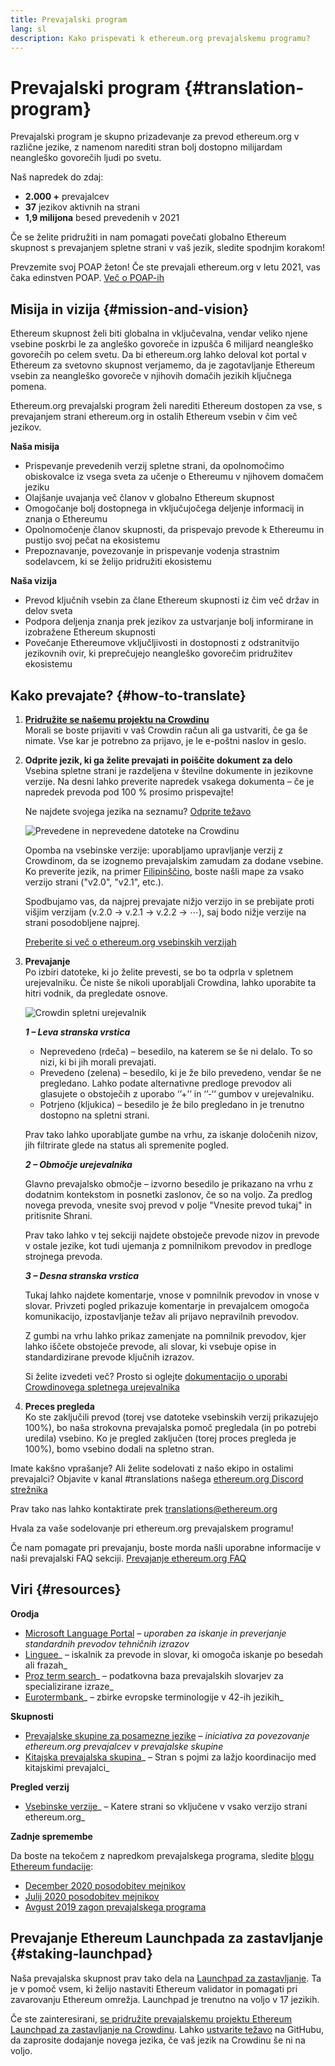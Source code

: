 ```yaml
---
title: Prevajalski program
lang: sl
description: Kako prispevati k ethereum.org prevajalskemu programu?
---
```


# Prevajalski program {#translation-program}

Prevajalski program je skupno prizadevanje za prevod ethereum.org v različne jezike, z namenom narediti stran bolj dostopno milijardam neangleško govorečih ljudi po svetu.

Naš napredek do zdaj:

- **2.000 +** prevajalcev
- **37** jezikov aktivnih na strani
- **1,9 milijona** besed prevedenih v 2021

Če se želite pridružiti in nam pomagati povečati globalno Ethereum skupnost s prevajanjem spletne strani v vaš jezik, sledite spodnjim korakom!

<InfoBanner shouldCenter emoji=":tada:">
  Prevzemite svoj POAP žeton! Če ste prevajali ethereum.org v letu 2021, vas čaka edinstven POAP. <a href="/contributing/#poap">Več o POAP-ih</a>
</InfoBanner>

## Misija in vizija {#mission-and-vision}

Ethereum skupnost želi biti globalna in vključevalna, vendar veliko njene vsebine poskrbi le za angleško govoreče in izpušča 6 milijard neangleško govorečih po celem svetu. Da bi ethereum.org lahko deloval kot portal v Ethereum za svetovno skupnost verjamemo, da je zagotavljanje Ethereum vsebin za neangleško govoreče v njihovih domačih jezikih ključnega pomena.

Ethereum.org prevajalski program želi narediti Ethereum dostopen za vse, s prevajanjem strani ethereum.org in ostalih Ethereum vsebin v čim več jezikov.

**Naša misija**

- Prispevanje prevedenih verzij spletne strani, da opolnomočimo obiskovalce iz vsega sveta za učenje o Ethereumu v njihovem domačem jeziku
- Olajšanje uvajanja več članov v globalno Ethereum skupnost
- Omogočanje bolj dostopnega in vključujočega deljenje informacij in znanja o Ethereumu
- Opolnomočenje članov skupnosti, da prispevajo prevode k Ethereumu in pustijo svoj pečat na ekosistemu
- Prepoznavanje, povezovanje in prispevanje vodenja strastnim sodelavcem, ki se želijo pridružiti ekosistemu

**Naša vizija**

- Prevod ključnih vsebin za člane Ethereum skupnosti iz čim več držav in delov sveta
- Podpora deljenja znanja prek jezikov za ustvarjanje bolj informirane in izobražene Ethereum skupnosti
- Povečanje Ethereumove vključljivosti in dostopnosti z odstranitvijo jezikovnih ovir, ki preprečujejo neangleško govorečim pridružitev ekosistemu

## Kako prevajate? {#how-to-translate}

1. **[Pridružite se našemu projektu na Crowdinu](https://crowdin.com/project/ethereum-org/invite)**  
   Morali se boste prijaviti v vaš Crowdin račun ali ga ustvariti, če ga še nimate. Vse kar je potrebno za prijavo, je le e-poštni naslov in geslo.

2. **Odprite jezik, ki ga želite prevajati in poiščite dokument za delo**  
   Vsebina spletne strani je razdeljena v številne dokumente in jezikovne verzije. Na desni lahko preverite napredek vsakega dokumenta – če je napredek prevoda pod 100 % prosimo prispevajte!

   Ne najdete svojega jezika na seznamu? [Odprite težavo](https://github.com/ethereum/ethereum-org-website/issues/new/choose)

   ![Prevedene in neprevedene datoteke na Crowdinu](../../../../contributing/translation-program/crowdin-files.png)

   Opomba na vsebinske verzije: uporabljamo upravljanje verzij z Crowdinom, da se izognemo prevajalskim zamudam za dodane vsebine. Ko preverite jezik, na primer [Filipinščino](https://crowdin.com/project/ethereum-org/fil#), boste našli mape za vsako verzijo strani ("v2.0", "v2.1", etc.).

   Spodbujamo vas, da najprej prevajate nižjo verzijo in se prebijate proti višjim verzijam (v.2.0 → v.2.1 → v.2.2 → ⋯), saj bodo nižje verzije na strani posodobljene najprej.

   [Preberite si več o ethereum.org vsebinskih verzijah](/contributing/translation-program/content-versions/)

3. **Prevajanje**  
   Po izbiri datoteke, ki jo želite prevesti, se bo ta odprla v spletnem urejevalniku. Če niste še nikoli uporabljali Crowdina, lahko uporabite ta hitri vodnik, da pregledate osnove.

   ![Crowdin spletni urejevalnik](../../../../contributing/translation-program/online-editor.png)

   **_1 – Leva stranska vrstica_**

   - Neprevedeno (rdeča) – besedilo, na katerem se še ni delalo. To so nizi, ki bi jih morali prevajati.
   - Prevedeno (zelena) – besedilo, ki je že bilo prevedeno, vendar še ne pregledano. Lahko podate alternativne predloge prevodov ali glasujete o obstoječih z uporabo ‘’+’’ in ‘’-‘‘ gumbov v urejevalniku.
   - Potrjeno (kljukica) – besedilo je že bilo pregledano in je trenutno dostopno na spletni strani.

   Prav tako lahko uporabljate gumbe na vrhu, za iskanje določenih nizov, jih filtrirate glede na status ali spremenite pogled.

   **_2 – Območje urejevalnika_**

   Glavno prevajalsko območje – izvorno besedilo je prikazano na vrhu z dodatnim kontekstom in posnetki zaslonov, če so na voljo. Za predlog novega prevoda, vnesite svoj prevod v polje "Vnesite prevod tukaj" in pritisnite Shrani.

   Prav tako lahko v tej sekciji najdete obstoječe prevode nizov in prevode v ostale jezike, kot tudi ujemanja z pomnilnikom prevodov in predloge strojnega prevoda.

   **_3 – Desna stranska vrstica_**

   Tukaj lahko najdete komentarje, vnose v pomnilnik prevodov in vnose v slovar. Privzeti pogled prikazuje komentarje in prevajalcem omogoča komunikacijo, izpostavljanje težav ali prijavo nepravilnih prevodov.

   Z gumbi na vrhu lahko prikaz zamenjate na pomnilnik prevodov, kjer lahko iščete obstoječe prevode, ali slovar, ki vsebuje opise in standardizirane prevode ključnih izrazov.

   Si želite izvedeti več? Prosto si oglejte [dokumentacijo o uporabi Crowdinovega spletnega urejevalnika](https://support.crowdin.com/online-editor/)

4. **Preces pregleda**  
   Ko ste zaključili prevod (torej vse datoteke vsebinskih verzij prikazujejo 100%), bo naša strokovna prevajalska pomoč pregledala (in po potrebi uredila) vsebino. Ko je pregled zaključen (torej proces pregleda je 100%), bomo vsebino dodali na spletno stran.

Imate kakšno vprašanje? Ali želite sodelovati z našo ekipo in ostalimi prevajalci? Objavite v kanal #translations našega [ethereum.org Discord strežnika](https://discord.gg/ethereum-org)

Prav tako nas lahko kontaktirate prek translations@ethereum.org

Hvala za vaše sodelovanje pri ethereum.org prevajalskem programu!

<InfoBanner shouldCenter emoji=":information_source:">
  Če nam pomagate pri prevajanju, boste morda našli uporabne informacije v naši prevajalski FAQ sekciji. 
  <a href="/contributing/translation-program/faq/">Prevajanje ethereum.org FAQ</a>
</InfoBanner>

## Viri {#resources}

**Orodja**

- [Microsoft Language Portal](https://www.microsoft.com/en-us/language) _– uporaben za iskanje in preverjanje standardnih prevodov tehničnih izrazov_
- [Linguee](https://www.linguee.com/)_ – iskalnik za prevode in slovar, ki omogoča iskanje po besedah ali frazah_
- [Proz term search](https://www.proz.com/search/)_ – podatkovna baza prevajalskih slovarjev za specializirane izraze_
- [Eurotermbank](https://www.eurotermbank.com/)_ – zbirke evropske terminologije v 42-ih jezikih_

**Skupnosti**

- [Prevajalske skupine za posamezne jezike](https://discord.gg/ethereum-org) _– iniciativa za povezovanje ethereum.org prevajalcev v prevajalske skupine_
- [Kitajska prevajalska skupina](https://www.notion.so/Ethereum-org-05375fe0a94c4214acaf90f42ba40171)_ – Stran s pojmi za lažjo koordinacijo med kitajskimi prevajalci_

**Pregled verzij**

- [Vsebinske verzije](/contributing/translation-program/content-versions/)_ – Katere strani so vključene v vsako verzijo strani ethereum.org_

**Zadnje spremembe**

Da boste na tekočem z napredkom prevajalskega programa, sledite [blogu Ethereum fundacije](https://blog.ethereum.org/):

- [December 2020 posodobitev mejnikov](https://blog.ethereum.org/2020/12/21/translation-program-milestones-updates-20/)
- [Julij 2020 posodobitev mejnikov](https://blog.ethereum.org/2020/07/29/ethdotorg-translation-milestone/)
- [Avgust 2019 zagon prevajalskega programa](https://blog.ethereum.org/2019/08/20/translating-ethereum-for-our-global-community/)

## Prevajanje Ethereum Launchpada za zastavljanje {#staking-launchpad}

Naša prevajalska skupnost prav tako dela na [Launchpad za zastavljanje](https://launchpad.ethereum.org/en/). Ta je v pomoč vsem, ki želijo nastaviti Ethereum validator in pomagati pri zavarovanju Ethereum omrežja. Launchpad je trenutno na voljo v 17 jezikih.

Če ste zainteresirani, [se pridružite prevajalskemu projektu Ethereum Launchpad za zastavljanje na Crowdinu](https://crowdin.com/project/ethereum-staking-launchpad). Lahko [ustvarite težavo](https://github.com/ethereum/staking-launchpad/issues/new) na GitHubu, da zaprosite dodajanje novega jezika, če vaš jezik na Crowdinu še ni na voljo.
